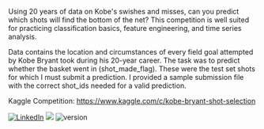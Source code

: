 Using 20 years of data on Kobe's swishes and misses, can you predict which shots will find the bottom of the net? This competition is well suited for practicing classification basics, feature engineering, and time series analysis.

Data contains the location and circumstances of every field goal attempted by Kobe Bryant took during his 20-year career. The task was to predict whether the basket went in (shot_made_flag). These were the test set shots for which I must submit a prediction. I provided a sample submission file with the correct shot_ids needed for a valid prediction.

Kaggle Competition: https://www.kaggle.com/c/kobe-bryant-shot-selection

[![LinkedIn][linkedin-shield]][linkedin-url]
<img src="https://img.shields.io/badge/language-python-4AAB26">
![version](https://img.shields.io/badge/version-3.7-blue)


<!-- MARKDOWN LINKS & IMAGES -->
<!-- https://www.markdownguide.org/basic-syntax/#reference-style-links -->
[linkedin-shield]: https://img.shields.io/badge/-LinkedIn-black.svg?style=flat-square&logo=linkedin&colorB=555
[linkedin-url]: https://linkedin.com/in/caumente
